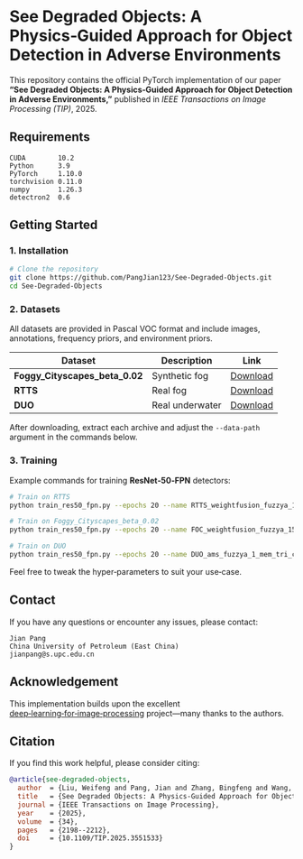 # See Degraded Objects: A Physics‑Guided Approach for Object Detection in Adverse Environments

This repository contains the official PyTorch implementation of our paper **“See Degraded Objects: A Physics‑Guided Approach for Object Detection in Adverse Environments,”** published in *IEEE Transactions on Image Processing (TIP)*, 2025.

## Requirements

```text
CUDA        10.2
Python      3.9
PyTorch     1.10.0
torchvision 0.11.0
numpy       1.26.3
detectron2  0.6
```

## Getting Started

### 1. Installation

```bash
# Clone the repository
git clone https://github.com/PangJian123/See-Degraded-Objects.git
cd See-Degraded-Objects
```

### 2. Datasets

All datasets are provided in Pascal VOC format and include images, annotations, frequency priors, and environment priors.

| Dataset                           | Description     | Link                                                                                                                              |
| --------------------------------- | --------------- | --------------------------------------------------------------------------------------------------------------------------------- |
| **Foggy\_Cityscapes\_beta\_0.02** | Synthetic fog   | [Download](https://huggingface.co/datasets/PJ-UPC/datasets-for-see-degraded-objects/blob/main/Foggy_Cityscapes_beta_0.02_VOC.zip) |
| **RTTS**                          | Real fog        | [Download](https://huggingface.co/datasets/PJ-UPC/datasets-for-see-degraded-objects/blob/main/RTTS_VOC.zip)                       |
| **DUO**                           | Real underwater | [Download](https://huggingface.co/datasets/PJ-UPC/datasets-for-see-degraded-objects/blob/main/DUO_VOC.zip)                        |

After downloading, extract each archive and adjust the `--data-path` argument in the commands below.

### 3. Training

Example commands for training **ResNet‑50‑FPN** detectors:

```bash
# Train on RTTS
python train_res50_fpn.py --epochs 20 --name RTTS_weightfusion_fuzzya_15_mem_tri_ce1 --prior "weight_fusion" --fuzzy_a 1.5 --member_f "tri" --p_ce 1 --num-classes 5 --json-name "voc_fog_classes.json" --data-path "/path/to/RTTS_VOC"

# Train on Foggy_Cityscapes_beta_0.02
python train_res50_fpn.py --epochs 20 --name FOC_weightfusion_fuzzya_15_mem_tri_ce1 --prior "weight_fusion" --fuzzy_a 1.5 --member_f "tri" --p_ce 1 --num-classes 5 --json-name "voc_fog_classes.json" --data-path "/path/to/Foggy_Cityscapes_beta_0.02_VOC"

# Train on DUO
python train_res50_fpn.py --epochs 20 --name DUO_ams_fuzzya_1_mem_tri_ce15 --prior "ams" --fuzzy_a 1 --member_f "tri" --p_ce 1.5 --num-classes 4 --json-name "DUO_classes.json" --data-path "/path/to/DUO_VOC"
```

Feel free to tweak the hyper‑parameters to suit your use‑case.

## Contact

If you have any questions or encounter any issues, please contact:

```
Jian Pang  
China University of Petroleum (East China)  
jianpang@s.upc.edu.cn
```

## Acknowledgement

This implementation builds upon the excellent [deep‑learning‑for‑image‑processing](https://github.com/WZMIAOMIAO/deep-learning-for-image-processing) project—many thanks to the authors.

## Citation

If you find this work helpful, please consider citing:

```bibtex
@article{see-degraded-objects,
  author  = {Liu, Weifeng and Pang, Jian and Zhang, Bingfeng and Wang, Jin and Liu, Baodi and Tao, Dapeng},
  title   = {See Degraded Objects: A Physics-Guided Approach for Object Detection in Adverse Environments},
  journal = {IEEE Transactions on Image Processing},
  year    = {2025},
  volume  = {34},
  pages   = {2198--2212},
  doi     = {10.1109/TIP.2025.3551533}
}
```
